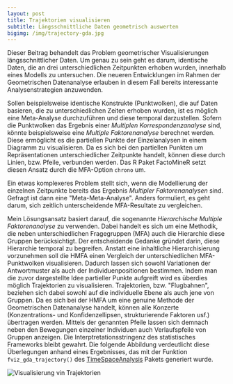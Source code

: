 ```yaml
---
layout: post
title: Trajektorien visualisieren
subtitle: Längsschnittliche Daten geometrisch auswerten
bigimg: /img/trajectory-gda.jpg
---
```


Dieser Beitrag behandelt das Problem geometrischer Visualisierungen längsschnittlicher Daten. Um genau zu sein geht es darum, identische Daten, die an drei unterschiedlichen Zeitpunkten erhoben wurden, innerhalb eines Modells zu untersuchen. Die neueren Entwicklungen im Rahmen der Geometrischen Datenanalyse erlauben in diesem Fall bereits interessante Analysenstrategien anzuwenden. 

Sollen beispielsweise identische Konstrukte (Punktwolken), die auf Daten basieren, die zu unterschiedlichen Zeiten erhoben wurden, ist es möglich eine Meta-Analyse durchzuführen und diese temporal darzustellen. Sofern die Punktwolken das Ergebnis einer _Multiplen Korrespondenzanalyse_ sind, könnte beispielsweise eine _Multiple Faktorenanalyse_ berechnet werden. Diese ermöglicht es die partiellen Punkte der Einzelanalysen in einem Diagramm zu visualisieren. Da es sich bei den partiellen Punkten um Repräsentationen unterschiedlicher Zeitpunkte handelt, können diese durch Linien, bzw. Pfeile, verbunden werden. Das R Paket FactoMineR setzt diesen Ansatz durch die MFA-Option `chrono` um.

Ein etwas komplexeres Problem stellt sich, wenn die Modellierung der einzelnen Zeitpunkte bereits das Ergebnis _Multipler Faktorenanalysen_ sind. Gefragt ist dann eine "Meta-Meta-Analyse". Anders formuliert, es geht darum, sich zeitlich unterscheidende MFA-Resultate zu vergleichen.

Mein Lösungsansatz basiert darauf, die sogenannte _Hierarchische Multiple Faktorenanalyse_ zu verwenden. Dabei handelt es sich um eine Methodik, die neben unterschiedlichen Fragegruppen (MFA) auch die Hierarchie diese Gruppen berücksichtigt. Der entscheidende Gedanke gründet darin, diese Hierarchie temporal zu begreifen. Anstatt eine inhaltliche Hierarchisierung vorzunehmen soll die HMFA einen Vergleich der unterschiedlichen MFA-Punktwolken visualisieren. Dadurch lassen sich sowohl Variationen der Antwortmuster als auch der Individuenpositionen bestimmen. Indem man die zuvor dargestellte Idee partieller Punkte aufgreift wird es überdies möglich Trajektorien zu visualisieren. Trajektorien, bzw. "Flugbahnen", beziehen sich dabei sowohl auf die individuelle Ebene als auch jene von Gruppen. Da es sich bei der HMFA um eine genuine Methode der Geometrischen Datenanalyse handelt, können alle Konzerte (Konzentrations- und Konfidenzellipsen, strukturierende Faktoren usf.) übertragen werden. Mittels der genannten Pfeile lassen sich demnach neben den Bewegungen einzelner Individuen auch Verlaufspfeile von Gruppen anzeigen. Die Interptretationsstringenz des statistisches Frameworks bleibt gewahrt. Die folgende Abbildung verdeutlicht diese Überlegungen anhand eines Ergebnisses, das mit der Funktion `fviz_gda_trajectory()` des [TimeSpaceAnalysis][1] Pakets generiert wurde.

![][image-1]

[1]:	https://github.com/inventionate/TimeSpaceAnalysis

[image-1]:	/img/trajectory-gda.jpg "Visualisierung vin Trajektorien"